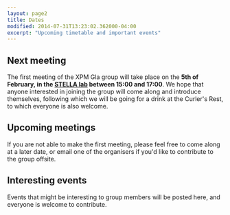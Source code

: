 ```yaml
---
layout: page2
title: Dates
modified: 2014-07-31T13:23:02.362000-04:00
excerpt: "Upcoming timetable and important events"
---
```


## Next meeting

The first meeting of the XPM Gla group will take place on the **5th of February, in the [STELLA lab](http://www.arts.gla.ac.uk/itsupport/stella.html) between 15:00 and 17:00**. We hope that anyone interested in joining the group will come along and introduce themselves, following which we will be going for a drink at the Curler's Rest, to which everyone is also welcome.

## Upcoming meetings

If you are not able to make the first meeting, please feel free to come along at a later date, or email one of the organisers if you'd like to contribute to the group offsite.

## Interesting events

Events that might be interesting to group members will be posted here, and everyone is welcome to contribute.
